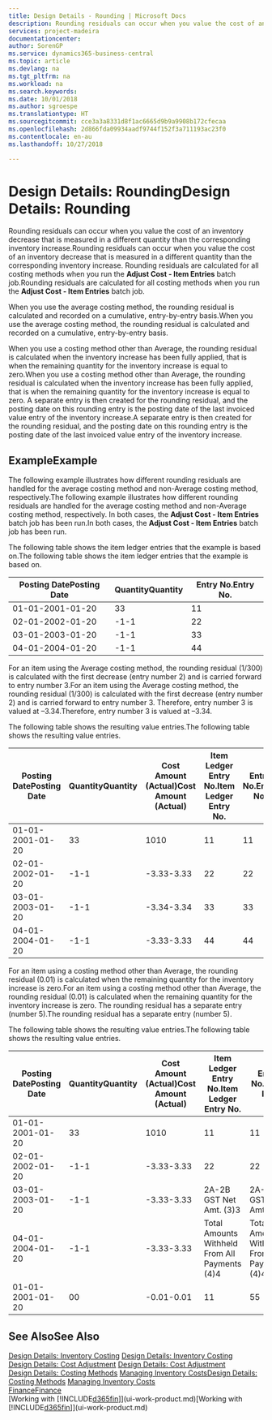 ```yaml
---
title: Design Details - Rounding | Microsoft Docs
description: Rounding residuals can occur when you value the cost of an inventory decrease that is measured in a different quantity than the corresponding inventory increase. Rounding residuals are calculated for all costing methods when you run the **Adjust Cost - Item Entries** batch job.
services: project-madeira
documentationcenter: 
author: SorenGP
ms.service: dynamics365-business-central
ms.topic: article
ms.devlang: na
ms.tgt_pltfrm: na
ms.workload: na
ms.search.keywords: 
ms.date: 10/01/2018
ms.author: sgroespe
ms.translationtype: HT
ms.sourcegitcommit: cce3a3a8331d8f1ac6665d9b9a9908b172cfecaa
ms.openlocfilehash: 2d866fda09934aadf9744f152f3a711193ac23f0
ms.contentlocale: en-au
ms.lasthandoff: 10/27/2018

---
```

# <a name="design-details-rounding"></a><span data-ttu-id="898ac-104">Design Details: Rounding</span><span class="sxs-lookup"><span data-stu-id="898ac-104">Design Details: Rounding</span></span>
<span data-ttu-id="898ac-105">Rounding residuals can occur when you value the cost of an inventory decrease that is measured in a different quantity than the corresponding inventory increase.</span><span class="sxs-lookup"><span data-stu-id="898ac-105">Rounding residuals can occur when you value the cost of an inventory decrease that is measured in a different quantity than the corresponding inventory increase.</span></span> <span data-ttu-id="898ac-106">Rounding residuals are calculated for all costing methods when you run the **Adjust Cost - Item Entries** batch job.</span><span class="sxs-lookup"><span data-stu-id="898ac-106">Rounding residuals are calculated for all costing methods when you run the **Adjust Cost - Item Entries** batch job.</span></span>  

 <span data-ttu-id="898ac-107">When you use the average costing method, the rounding residual is calculated and recorded on a cumulative, entry-by-entry basis.</span><span class="sxs-lookup"><span data-stu-id="898ac-107">When you use the average costing method, the rounding residual is calculated and recorded on a cumulative, entry-by-entry basis.</span></span>  

 <span data-ttu-id="898ac-108">When you use a costing method other than Average, the rounding residual is calculated when the inventory increase has been fully applied, that is when the remaining quantity for the inventory increase is equal to zero.</span><span class="sxs-lookup"><span data-stu-id="898ac-108">When you use a costing method other than Average, the rounding residual is calculated when the inventory increase has been fully applied, that is when the remaining quantity for the inventory increase is equal to zero.</span></span> <span data-ttu-id="898ac-109">A separate entry is then created for the rounding residual, and the posting date on this rounding entry is the posting date of the last invoiced value entry of the inventory increase.</span><span class="sxs-lookup"><span data-stu-id="898ac-109">A separate entry is then created for the rounding residual, and the posting date on this rounding entry is the posting date of the last invoiced value entry of the inventory increase.</span></span>  

## <a name="example"></a><span data-ttu-id="898ac-110">Example</span><span class="sxs-lookup"><span data-stu-id="898ac-110">Example</span></span>  
 <span data-ttu-id="898ac-111">The following example illustrates how different rounding residuals are handled for the average costing method and non-Average costing method, respectively.</span><span class="sxs-lookup"><span data-stu-id="898ac-111">The following example illustrates how different rounding residuals are handled for the average costing method and non-Average costing method, respectively.</span></span> <span data-ttu-id="898ac-112">In both cases, the **Adjust Cost - Item Entries** batch job has been run.</span><span class="sxs-lookup"><span data-stu-id="898ac-112">In both cases, the **Adjust Cost - Item Entries** batch job has been run.</span></span>  

 <span data-ttu-id="898ac-113">The following table shows the item ledger entries that the example is based on.</span><span class="sxs-lookup"><span data-stu-id="898ac-113">The following table shows the item ledger entries that the example is based on.</span></span>  

|<span data-ttu-id="898ac-114">Posting Date</span><span class="sxs-lookup"><span data-stu-id="898ac-114">Posting Date</span></span>|<span data-ttu-id="898ac-115">Quantity</span><span class="sxs-lookup"><span data-stu-id="898ac-115">Quantity</span></span>|<span data-ttu-id="898ac-116">Entry No.</span><span class="sxs-lookup"><span data-stu-id="898ac-116">Entry No.</span></span>|  
|------------------|--------------|---------------|  
|<span data-ttu-id="898ac-117">01-01-20</span><span class="sxs-lookup"><span data-stu-id="898ac-117">01-01-20</span></span>|<span data-ttu-id="898ac-118">3</span><span class="sxs-lookup"><span data-stu-id="898ac-118">3</span></span>|<span data-ttu-id="898ac-119">1</span><span class="sxs-lookup"><span data-stu-id="898ac-119">1</span></span>|  
|<span data-ttu-id="898ac-120">02-01-20</span><span class="sxs-lookup"><span data-stu-id="898ac-120">02-01-20</span></span>|<span data-ttu-id="898ac-121">-1</span><span class="sxs-lookup"><span data-stu-id="898ac-121">-1</span></span>|<span data-ttu-id="898ac-122">2</span><span class="sxs-lookup"><span data-stu-id="898ac-122">2</span></span>|  
|<span data-ttu-id="898ac-123">03-01-20</span><span class="sxs-lookup"><span data-stu-id="898ac-123">03-01-20</span></span>|<span data-ttu-id="898ac-124">-1</span><span class="sxs-lookup"><span data-stu-id="898ac-124">-1</span></span>|<span data-ttu-id="898ac-125">3</span><span class="sxs-lookup"><span data-stu-id="898ac-125">3</span></span>|  
|<span data-ttu-id="898ac-126">04-01-20</span><span class="sxs-lookup"><span data-stu-id="898ac-126">04-01-20</span></span>|<span data-ttu-id="898ac-127">-1</span><span class="sxs-lookup"><span data-stu-id="898ac-127">-1</span></span>|<span data-ttu-id="898ac-128">4</span><span class="sxs-lookup"><span data-stu-id="898ac-128">4</span></span>|  

 <span data-ttu-id="898ac-129">For an item using the Average costing method, the rounding residual (1/300) is calculated with the first decrease (entry number 2) and is carried forward to entry number 3.</span><span class="sxs-lookup"><span data-stu-id="898ac-129">For an item using the Average costing method, the rounding residual (1/300) is calculated with the first decrease (entry number 2) and is carried forward to entry number 3.</span></span> <span data-ttu-id="898ac-130">Therefore, entry number 3 is valued at –3.34.</span><span class="sxs-lookup"><span data-stu-id="898ac-130">Therefore, entry number 3 is valued at –3.34.</span></span>  

 <span data-ttu-id="898ac-131">The following table shows the resulting value entries.</span><span class="sxs-lookup"><span data-stu-id="898ac-131">The following table shows the resulting value entries.</span></span>  

|<span data-ttu-id="898ac-132">Posting Date</span><span class="sxs-lookup"><span data-stu-id="898ac-132">Posting Date</span></span>|<span data-ttu-id="898ac-133">Quantity</span><span class="sxs-lookup"><span data-stu-id="898ac-133">Quantity</span></span>|<span data-ttu-id="898ac-134">Cost Amount (Actual)</span><span class="sxs-lookup"><span data-stu-id="898ac-134">Cost Amount (Actual)</span></span>|<span data-ttu-id="898ac-135">Item Ledger Entry No.</span><span class="sxs-lookup"><span data-stu-id="898ac-135">Item Ledger Entry No.</span></span>|<span data-ttu-id="898ac-136">Entry No.</span><span class="sxs-lookup"><span data-stu-id="898ac-136">Entry No.</span></span>|  
|------------------|--------------|----------------------------|---------------------------|---------------|  
|<span data-ttu-id="898ac-137">01-01-20</span><span class="sxs-lookup"><span data-stu-id="898ac-137">01-01-20</span></span>|<span data-ttu-id="898ac-138">3</span><span class="sxs-lookup"><span data-stu-id="898ac-138">3</span></span>|<span data-ttu-id="898ac-139">10</span><span class="sxs-lookup"><span data-stu-id="898ac-139">10</span></span>|<span data-ttu-id="898ac-140">1</span><span class="sxs-lookup"><span data-stu-id="898ac-140">1</span></span>|<span data-ttu-id="898ac-141">1</span><span class="sxs-lookup"><span data-stu-id="898ac-141">1</span></span>|  
|<span data-ttu-id="898ac-142">02-01-20</span><span class="sxs-lookup"><span data-stu-id="898ac-142">02-01-20</span></span>|<span data-ttu-id="898ac-143">-1</span><span class="sxs-lookup"><span data-stu-id="898ac-143">-1</span></span>|<span data-ttu-id="898ac-144">-3.33</span><span class="sxs-lookup"><span data-stu-id="898ac-144">-3.33</span></span>|<span data-ttu-id="898ac-145">2</span><span class="sxs-lookup"><span data-stu-id="898ac-145">2</span></span>|<span data-ttu-id="898ac-146">2</span><span class="sxs-lookup"><span data-stu-id="898ac-146">2</span></span>|  
|<span data-ttu-id="898ac-147">03-01-20</span><span class="sxs-lookup"><span data-stu-id="898ac-147">03-01-20</span></span>|<span data-ttu-id="898ac-148">-1</span><span class="sxs-lookup"><span data-stu-id="898ac-148">-1</span></span>|<span data-ttu-id="898ac-149">-3.34</span><span class="sxs-lookup"><span data-stu-id="898ac-149">-3.34</span></span>|<span data-ttu-id="898ac-150">3</span><span class="sxs-lookup"><span data-stu-id="898ac-150">3</span></span>|<span data-ttu-id="898ac-151">3</span><span class="sxs-lookup"><span data-stu-id="898ac-151">3</span></span>|  
|<span data-ttu-id="898ac-152">04-01-20</span><span class="sxs-lookup"><span data-stu-id="898ac-152">04-01-20</span></span>|<span data-ttu-id="898ac-153">-1</span><span class="sxs-lookup"><span data-stu-id="898ac-153">-1</span></span>|<span data-ttu-id="898ac-154">-3.33</span><span class="sxs-lookup"><span data-stu-id="898ac-154">-3.33</span></span>|<span data-ttu-id="898ac-155">4</span><span class="sxs-lookup"><span data-stu-id="898ac-155">4</span></span>|<span data-ttu-id="898ac-156">4</span><span class="sxs-lookup"><span data-stu-id="898ac-156">4</span></span>|  

 <span data-ttu-id="898ac-157">For an item using a costing method other than Average, the rounding residual (0.01) is calculated when the remaining quantity for the inventory increase is zero.</span><span class="sxs-lookup"><span data-stu-id="898ac-157">For an item using a costing method other than Average, the rounding residual (0.01) is calculated when the remaining quantity for the inventory increase is zero.</span></span> <span data-ttu-id="898ac-158">The rounding residual has a separate entry (number 5).</span><span class="sxs-lookup"><span data-stu-id="898ac-158">The rounding residual has a separate entry (number 5).</span></span>  

 <span data-ttu-id="898ac-159">The following table shows the resulting value entries.</span><span class="sxs-lookup"><span data-stu-id="898ac-159">The following table shows the resulting value entries.</span></span>  

|<span data-ttu-id="898ac-160">Posting Date</span><span class="sxs-lookup"><span data-stu-id="898ac-160">Posting Date</span></span>|<span data-ttu-id="898ac-161">Quantity</span><span class="sxs-lookup"><span data-stu-id="898ac-161">Quantity</span></span>|<span data-ttu-id="898ac-162">Cost Amount (Actual)</span><span class="sxs-lookup"><span data-stu-id="898ac-162">Cost Amount (Actual)</span></span>|<span data-ttu-id="898ac-163">Item Ledger Entry No.</span><span class="sxs-lookup"><span data-stu-id="898ac-163">Item Ledger Entry No.</span></span>|<span data-ttu-id="898ac-164">Entry No.</span><span class="sxs-lookup"><span data-stu-id="898ac-164">Entry No.</span></span>|  
|------------------|--------------|----------------------------|---------------------------|---------------|  
|<span data-ttu-id="898ac-165">01-01-20</span><span class="sxs-lookup"><span data-stu-id="898ac-165">01-01-20</span></span>|<span data-ttu-id="898ac-166">3</span><span class="sxs-lookup"><span data-stu-id="898ac-166">3</span></span>|<span data-ttu-id="898ac-167">10</span><span class="sxs-lookup"><span data-stu-id="898ac-167">10</span></span>|<span data-ttu-id="898ac-168">1</span><span class="sxs-lookup"><span data-stu-id="898ac-168">1</span></span>|<span data-ttu-id="898ac-169">1</span><span class="sxs-lookup"><span data-stu-id="898ac-169">1</span></span>|  
|<span data-ttu-id="898ac-170">02-01-20</span><span class="sxs-lookup"><span data-stu-id="898ac-170">02-01-20</span></span>|<span data-ttu-id="898ac-171">-1</span><span class="sxs-lookup"><span data-stu-id="898ac-171">-1</span></span>|<span data-ttu-id="898ac-172">-3.33</span><span class="sxs-lookup"><span data-stu-id="898ac-172">-3.33</span></span>|<span data-ttu-id="898ac-173">2</span><span class="sxs-lookup"><span data-stu-id="898ac-173">2</span></span>|<span data-ttu-id="898ac-174">2</span><span class="sxs-lookup"><span data-stu-id="898ac-174">2</span></span>|  
|<span data-ttu-id="898ac-175">03-01-20</span><span class="sxs-lookup"><span data-stu-id="898ac-175">03-01-20</span></span>|<span data-ttu-id="898ac-176">-1</span><span class="sxs-lookup"><span data-stu-id="898ac-176">-1</span></span>|<span data-ttu-id="898ac-177">-3.33</span><span class="sxs-lookup"><span data-stu-id="898ac-177">-3.33</span></span>|<span data-ttu-id="898ac-178">2A-2B GST Net Amt. (3)</span><span class="sxs-lookup"><span data-stu-id="898ac-178">3</span></span>|<span data-ttu-id="898ac-179">2A-2B GST Net Amt. (3)</span><span class="sxs-lookup"><span data-stu-id="898ac-179">3</span></span>|  
|<span data-ttu-id="898ac-180">04-01-20</span><span class="sxs-lookup"><span data-stu-id="898ac-180">04-01-20</span></span>|<span data-ttu-id="898ac-181">-1</span><span class="sxs-lookup"><span data-stu-id="898ac-181">-1</span></span>|<span data-ttu-id="898ac-182">-3.33</span><span class="sxs-lookup"><span data-stu-id="898ac-182">-3.33</span></span>|<span data-ttu-id="898ac-183">Total Amounts Withheld From All Payments (4)</span><span class="sxs-lookup"><span data-stu-id="898ac-183">4</span></span>|<span data-ttu-id="898ac-184">Total Amounts Withheld From All Payments (4)</span><span class="sxs-lookup"><span data-stu-id="898ac-184">4</span></span>|  
|<span data-ttu-id="898ac-185">01-01-20</span><span class="sxs-lookup"><span data-stu-id="898ac-185">01-01-20</span></span>|<span data-ttu-id="898ac-186">0</span><span class="sxs-lookup"><span data-stu-id="898ac-186">0</span></span>|<span data-ttu-id="898ac-187">-0.01</span><span class="sxs-lookup"><span data-stu-id="898ac-187">-0.01</span></span>|<span data-ttu-id="898ac-188">1</span><span class="sxs-lookup"><span data-stu-id="898ac-188">1</span></span>|<span data-ttu-id="898ac-189">5</span><span class="sxs-lookup"><span data-stu-id="898ac-189">5</span></span>|  

## <a name="see-also"></a><span data-ttu-id="898ac-190">See Also</span><span class="sxs-lookup"><span data-stu-id="898ac-190">See Also</span></span>  
 <span data-ttu-id="898ac-191">[Design Details: Inventory Costing](design-details-inventory-costing.md) </span><span class="sxs-lookup"><span data-stu-id="898ac-191">[Design Details: Inventory Costing](design-details-inventory-costing.md) </span></span>  
 <span data-ttu-id="898ac-192">[Design Details: Cost Adjustment](design-details-cost-adjustment.md) </span><span class="sxs-lookup"><span data-stu-id="898ac-192">[Design Details: Cost Adjustment](design-details-cost-adjustment.md) </span></span>  
 <span data-ttu-id="898ac-193">[Design Details: Costing Methods](design-details-costing-methods.md) [Managing Inventory Costs](finance-manage-inventory-costs.md)</span><span class="sxs-lookup"><span data-stu-id="898ac-193">[Design Details: Costing Methods](design-details-costing-methods.md) [Managing Inventory Costs](finance-manage-inventory-costs.md)</span></span>  
 [<span data-ttu-id="898ac-194">Finance</span><span class="sxs-lookup"><span data-stu-id="898ac-194">Finance</span></span>](finance.md)  
 <span data-ttu-id="898ac-195">[Working with [!INCLUDE[d365fin](includes/d365fin_md.md)]](ui-work-product.md)</span><span class="sxs-lookup"><span data-stu-id="898ac-195">[Working with [!INCLUDE[d365fin](includes/d365fin_md.md)]](ui-work-product.md)</span></span>

